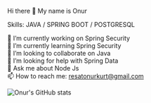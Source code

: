  Hi there 👋
My name is Onur

Skills: JAVA / SPRING BOOT / POSTGRESQL 

🔭 I’m currently working on Spring Security <br>
🌱 I’m currently learning Spring Security <br>
👯 I’m looking to collaborate on Java <br>
🤔 I’m looking for help with Spring Data <br>
💬 Ask me about Node Js <br>
📫 How to reach me: resatonurkurt@gmail.com <br>

![Onur's GitHub stats](https://github-readme-stats.vercel.app/api?username=resatonur93&theme=dark&show_icons=true)

